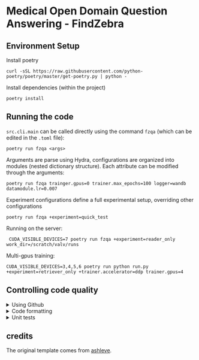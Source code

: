 # Medical Open Domain Question Answering - FindZebra

## Environment Setup

Install poetry

```shell
curl -sSL https://raw.githubusercontent.com/python-poetry/poetry/master/get-poetry.py | python -
```

Install dependencies (within the project)

```shell
poetry install
```

## Running the code

`src.cli.main` can be called directly using the command `fzqa` (which can be edited in the `.toml` file):

```shell
poetry run fzqa <args>
```

Arguments are parse using Hydra, configurations are organized into modules (nested dictionary structure). Each attribute
can be modified through the arguments:

```shell
poetry run fzqa trainger.gpus=0 trainer.max_epochs=100 logger=wandb datamodule.lr=0.007
```

Experiment configurations define a full experimental setup, overriding other configurations

```shell
poetry run fzqa +experiment=quick_test
```

Running on the server:

```shell
 CUDA_VISIBLE_DEVICES=7 poetry run fzqa +experiment=reader_only work_dir=/scratch/valv/runs 
 ```

Multi-gpus training:

```shell
CUDA_VISIBLE_DEVICES=3,4,5,6 poetry run python run.py +experiment=retriever_only +trainer.accelerator=ddp trainer.gpus=4
```

## Controlling code quality

<details>
<summary>Using Github</summary>

### Opening issues

Each task, bug or idea should be registered as an issue. New issues are automatically added to `project/development/todo`.
Use `- [ ] <text>` to describe each item in a task.

### Using the project tab

Use the [project page](https://github.com/vlievin/fz-openqa/projects) to keep track of progress

### Branching

Do not implement features in the `master` branch. Create a new branch for each issue. Use a pull request to merge the branch with master and close the corresponding issue.
Closed issues are automatically moved to `project/development/done`.

</details>

<details>

<summary>Code formatting</summary>

### [Black](https://github.com/psf/black)

Black is a code formatter for python. You can run it indepedently using

```shell
black <directory>
```

### [flake8](https://flake8.pycqa.org/en/latest/)

Flake8 is a tool to ensure the code to be correctly formatted.

### Setting up git hooks using [pre-commit](http://python-poetry.org)

Git hooks allows to execute some piece of code before every commit/push/pull request/... Pre-commit hooks aim at
checking the format of the code before a commit. They can be installed using the following commands:

```shell
pip install pre-commit
pre-commit install
```

At every commit, both `black` and `flake8` will be run. If the code is not `flake8` compliant, the commit will be
rejected. Furthermore, you can run `flake8` and `black` using:

```shell
pre-commit run --all-files
```

</details>

<details>

<summary>Unit tests</summary>

Core functions should be properly tested. Unit tests can be implemented in `tests/` and executed using:

```shell
poetry run python -m unittest discover
```

## Main dependencies

The package relies on:

* [Lightning](https://github.com/PyTorchLightning/pytorch-lightning) to simplify training management including
  distributed computing, logging, checkpointing, early stopping, half precision training, ...
* [Hydra](https://hydra.cc/docs/intro/) for a clean management of experiments (setting hyper-parameters, ...)
* [Weights and Biases](https://wandb.ai) for clean logging and experiment tracking
* [Poetry](https://python-poetry.org/) for stricter dependency management and easy packaging

</details>

## credits

The original template comes from [ashleve](https://github.com/ashleve/lightning-hydra-template).
